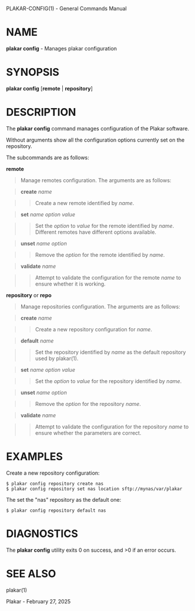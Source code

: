 PLAKAR-CONFIG(1) - General Commands Manual

# NAME

**plakar config** - Manages plakar configuration

# SYNOPSIS

**plakar config**
\[**remote**&nbsp;|&nbsp;**repository**]

# DESCRIPTION

The
**plakar config**
command manages configuration of the Plakar software.

Without arguments show all the configuration options currently set on
the repository.

The subcommands are as follows:

**remote**

> Manage remotes configuration.
> The arguments are as follows:

> **create** *name*

> > Create a new remote identified by
> > *name*.

> **set** *name option value*

> > Set the
> > *option*
> > to
> > *value*
> > for the remote identified by
> > *name*.
> > Different remotes have different options available.

> **unset** *name option*

> > Remove the
> > *option*
> > for the remote identified by
> > *name*.

> **validate** *name*

> > Attempt to validate the configuration for the remote
> > *name*
> > to ensure whether it is working.

**repository** or **repo**

> Manage repositories configuration.
> The arguments are as follows:

> **create** *name*

> > Create a new repository configuration for
> > *name*.

> **default** *name*

> > Set the repository identified by
> > *name*
> > as the default repository used by
> > plakar(1).

> **set** *name option value*

> > Set the
> > *option*
> > to
> > *value*
> > for the repository identified by
> > *name*.

> **unset** *name option*

> > Remove the
> > *option*
> > for the repository
> > *name*.

> **validate** *name*

> > Attempt to validate the configuration for the repository
> > *name*
> > to ensure whether the parameters are correct.

# EXAMPLES

Create a new repository configuration:

	$ plakar config repository create nas
	$ plakar config repository set nas location sftp://mynas/var/plakar

The set the
"nas"
repository as the default one:

	$ plakar config repository default nas

# DIAGNOSTICS

The **plakar config** utility exits&#160;0 on success, and&#160;&gt;0 if an error occurs.

# SEE ALSO

plakar(1)

Plakar - February 27, 2025

